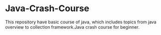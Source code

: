 # Java-Crash-Course
This repository have basic course of java, which includes topics from java overview to collection framework.Java crash course for beginner. 
